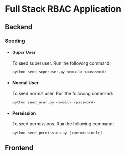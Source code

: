 # Full Stack RBAC Application

## Backend

### Seeding

-   #### Super User

    To seed super user. Run the following command:

    `python seed_superuser.py <email> <password>`

-   #### Normal User

    To seed normal user. Run the following command:

    `python seed_user.py <email> <password>`

-   #### Permission

    To seed permissions. Run the following command:

    `python seed_permission.py [<permission1>]`

## Frontend
